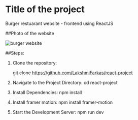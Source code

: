 # Title of the project
Burger restuarant website - frontend using ReactJS

##Photo of the website

![burger website](https://github.com/LakshmiFarkas/react-project/assets/133769026/f0ec1407-bc4d-4762-a400-a52d59654dcd)

##Steps:
1. Clone the repository:
   
   git clone https://github.com/LakshmiFarkas/react-project
   
3. Navigate to the Project Directory:
   cd react-project
   
4. Install Dependencies:
   npm install
   
5. Install framer motion:
   npm install framer-motion
   
6. Start the Development Server:
   npm run dev

